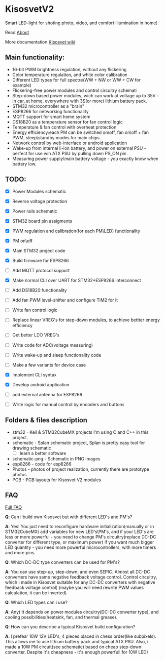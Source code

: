 # KisosvetV2
Smart LED-light for shoting photo, video, and comfort illumination in home)

Read [About](https://github.com/alicepergatta/KisosvetV2/wiki/About)

More documentation [Kisosvet wiki](https://github.com/alicepergatta/KisosvetV2/wiki)

## Main functionality:

- 16-bit PWM brightness regulation, without any flickering
- Color temperature regulation, and white color calibration
- Different LED types for full spectre(WW + NW or WW + CW for example)
- Flickering-free power modules and control circuitry schemati
- Step-down based power modules, wich can work at voltage up to 35V - in car, at home, everywhere with 3S(or more) lithium battery pack.
- STM32 microcontroller as a "brain"
- ESP8266 for networking functionality
- MQTT support for smart home system
- DS18B20 as a temperature sensor for fan control logic
- Temperature & fan control with overheat protection
- Energy efficiency:each PM can be switched on\off, fan on\off + fan PWM, sleep\standby modes for main chips.
- Network control by web-interface or android application
- Wake-up from internal li-ion battery, and power on external PSU - perfect for use wih ATX PSU by pulling down PS_ON pin.
- Measuring power supply\main battery voltage - you exactly know when battery low.


## TODO:

- [x] Power Modules schematic 
- [x] Reverse voltage protection
- [x] Power rails schematic
- [x] STM32 board pin assigments
- [x] PWM regulation and calibration(for each PM\LED) functionality
- [x] PM on\off
- [x] Main STM32 project code

- [x] Build firmware for ESP8266
- [ ] Add MQTT protocol support 
- [x] Make normal CLI over UART for STM32+ESP8266 interconnect
- [ ] Add DS18B20 functionality 
- [ ] Add fan PWM level-shifter and configure TIM2 for it
- [ ] Write fan control logic
- [ ] Replace linear VREG's for step-down modules, to achieve bettter energy efficiency
- [ ] Get better LDO VREG's
- [ ] Write code for ADC(voltage measuring)
- [ ] Write wake-up and sleep functionality code
- [ ] Make a few variants for device case
- [x] Implement CLI syntax
- [x] Develop android application
- [ ] add external antenna for ESP8266
- [ ] Write logic for manual control by encoders and buttons

## Folders & files description

- stm32 - Keil & STM32CubeMX projects
  I'm using C and C++ in this project.
- schematic - Splan schematic project,
  Splan is pretty easy tool for drawing schematic
  * [ ] learn a better software
- schematic-png - Schematic in PNG images
- esp8266 - code for esp8266
- Photos - photos of project realization, currently there are prototype photos
- PCB - PCB layouts for Kisosvet V2 modules
## FAQ

[Full FAQ](https://github.com/alicepergatta/KisosvetV2/wiki/FAQ)

**Q**: Can i build own Kisosvet but with different LED's and PM's?


**A**: Yes! You just need to reconfigure hardware initialization(manually or in STM32CubeMX) add variables for new LED's\PM's, and if your LED's are less or more powerful - you need to change PM's circuitry(replace DC-DC converter for different type, or maximum power)
If you want much bigger LED quantity - you need more powerful microcontrollers, with more timers and more pins.


**Q**: Which DC-DC type converters can be used for PM's?

**A**:  You can use step-up, step-down, and even SEPIC.
Almost all DC-DC converters have same negative feedback voltage control.
Control circuitry, which i made in Kisosvet suitable for any DC-DC converters with negative feedback voltage control)
(maybe you will need rewrite PWM values calculation, it can be inverted)

**Q**: Which LED types can i use?

**A**: Any) It depends on power modules circuitry(DC-DC converter type), and cooling possibilities(heatsink, fan, and thermal grease).

**Q**: How can you describe a typical Kisosvet build configuration?

**A**: I prefear 10W 12V LED's, 4 pieces placed in chess order(like subpixels). This allows me to use lithium battery pack and typical ATX PSU. Also, i made a 10W PM circuit(see schematic) based on cheap step-down converter.
Despite it's cheapness - it's enough powerfull for 10W LED)



